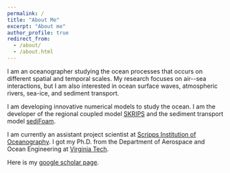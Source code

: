 ```yaml
---
permalink: /
title: "About Me"
excerpt: "About me"
author_profile: true
redirect_from: 
  - /about/
  - /about.html
---
```


I am an oceanographer studying the ocean processes that occurs on different
spatial and temporal scales. My research focuses on air--sea interactions, but
I am also interested in ocean surface waves, atmospheric rivers, sea-ice, and
sediment transport. 

I am developing innovative numerical models to study the ocean. I am the
developer of the regional coupled model
[SKRIPS](https://github.com/iurnus/scripps_kaust_model) and the sediment
transport model [sediFoam](https://github.com/xiaoh/sediFoam). 

I am currently an assistant project scientist at [Scripps Institution of
Oceanography](https://scripps.ucsd.edu/). I got my Ph.D. from the Department of
Aerospace and Ocean Engineering at [Virginia Tech](https://www.aoe.vt.edu/).

Here is my [google scholar
page](https://scholar.google.com/citations?user=nVZ5rtQAAAAJ). 
